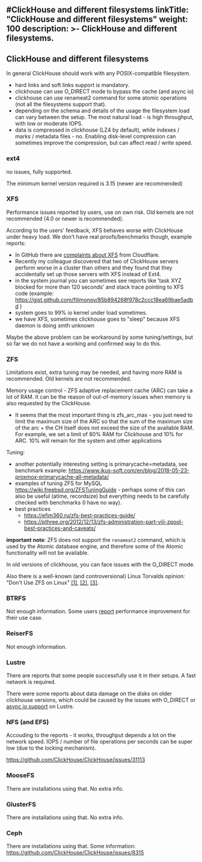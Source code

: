 #ClickHouse and different filesystems
linkTitle: "ClickHouse and different filesystems"
weight: 100
description: >-
     ClickHouse and different filesystems.
---

## ClickHouse and different filesystems

In general ClickHouse should work with any POSIX-compatible filesystem.

* hard links and soft links support is mandatory.
* clickhouse can use O_DIRECT mode to bypass the cache (and async io)
* clickhouse can use renameat2 command for some atomic operations (not all the filesystems support that).
* depending on the schema and details of the usage the filesystem load can vary between the setup. The most natural load - is high throughput, with low or moderate IOPS. 
* data is compressed in clickhouse (LZ4 by default), while indexes / marks / metadata files  - no. Enabling disk-level compression can sometimes improve the compression, but can affect read / write speed.

### ext4 

no issues, fully supported. 

The minimum kernel version required is 3.15 (newer are recommended)

### XFS

Performance issues reported by users, use on own risk. Old kernels are not recommended (4.0 or newer is recommended). 

According to the users' feedback, XFS behaves worse with ClickHouse under heavy load.
We don't have real proofs/benchmarks though, example reports:
* In GitHub there are [complaints about XFS](https://github.com/ClickHouse/ClickHouse/issues/520) from Cloudflare.
* Recently my colleague discovered that two of ClickHouse servers perform worse in a cluster than
others and they found that they accidentally set up those servers with XFS instead of Ext4.
* in the system journal you can sometimes see reports like 'task XYZ blocked for more than 120 seconds' and stack trace pointing to XFS code (example: https://gist.github.com/filimonov/85b894268f978c2ccc18ea69bae5adbd )
* system goes to 99% io kernel under load sometimes.
* we have XFS, sometimes clickhouse goes to "sleep" because XFS daemon is doing smth unknown

Maybe the above problem can be workaround by some tuning/settings, but so far we do not have a working and confirmed way to do this.

### ZFS 

Limitations exist, extra tuning may be needed, and having more RAM is recommended. Old kernels are not recommended.

Memory usage control - ZFS adaptive replacement cache (ARC) can take a lot of RAM.  It can be the reason of out-of-memory issues when memory is also requested by the ClickHouse.

* It seems that the most important thing is zfs_arc_max - you just need to limit the maximum size of the ARC so that the sum of the maximum size of the arc + the CH itself does not exceed the size of the available RAM. For example, we set a limit of 80% RAM for Clickhouse and 10% for ARC. 10% will remain for the system and other applications

Tuning:
* another potentially interesting setting is primarycache=metadata, see benchmark example: https://www.ikus-soft.com/en/blog/2018-05-23-proxmox-primarycache-all-metadata/
* examples of tuning ZFS for MySQL https://wiki.freebsd.org/ZFSTuningGuide - perhaps some of this can also be useful (atime, recordsize) but everything needs to be carefully checked with benchmarks (I have no way).
* best practices
  * https://efim360.ru/zfs-best-practices-guide/
  * https://pthree.org/2012/12/13/zfs-administration-part-viii-zpool-best-practices-and-caveats/

**important note**: ZFS does not support the `renameat2` command, which is used by the Atomic database engine, and
therefore some of the Atomic functionality will not be available. 

In old versions of clickhouse, you can face issues with the O_DIRECT mode.

Also there is a well-known (and controversional) Linus Torvalds opinion: "Don't Use ZFS on Linux" [[1]](https://www.realworldtech.com/forum/?threadid=189711&curpostid=189841), [[2]](https://arstechnica.com/gadgets/2020/01/linus-torvalds-zfs-statements-arent-right-heres-the-straight-dope/), [[3]](https://arstechnica.com/gadgets/2020/01/linus-torvalds-zfs-statements-arent-right-heres-the-straight-dope/).

### BTRFS

Not enough information. Some users [report](https://github.com/ClickHouse/ClickHouse/issues/2743#issuecomment-517845388) performance improvement for their use case.

### ReiserFS

Not enough information. 

### Lustre

There are reports that some people successfully use it in their setups. 
A fast network is required.

There were some reports about data damage on the disks on older clickhouse versions, which could be caused by the issues with O_DIRECT or [async io support](https://lustre-discuss.lustre.narkive.com/zwcvyEEY/asynchronous-posix-i-o-with-lustre) on Lustre.

### NFS (and EFS)

Accouding to the reports - it works, throughput depends a lot on the network speed. IOPS / number of file operations per seconds can be super low (due to the locking mechanism).

https://github.com/ClickHouse/ClickHouse/issues/31113

### MooseFS

There are installations using that. No extra info.

### GlusterFS

There are installations using that. No extra info.

### Ceph

There are installations using that. Some information: https://github.com/ClickHouse/ClickHouse/issues/8315 

